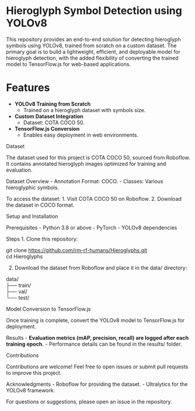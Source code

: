 # Hieroglyph Symbol Detection using YOLOv8

This repository provides an end-to-end solution for detecting hieroglyph symbols using YOLOv8, trained from scratch on a custom dataset. The primary goal is to build a lightweight, efficient, and deployable model for hieroglyph detection, with the added flexibility of converting the trained model to TensorFlow.js for web-based applications.

# Features
	
 - **YOLOv8 Training from Scratch**
 	- Trained on a hieroglyph dataset with symbols size.
 - **Custom Dataset Integration**
	- Dataset: COTA COCO 50.
 - **TensorFlow.js Conversion**
   	- Enables easy deployment in web environments.

Dataset

The dataset used for this project is COTA COCO 50, sourced from Roboflow. It contains annotated hieroglyph images optimized for training and evaluation.

Dataset Overview
	-	Annotation Format: COCO.
	-	Classes: Various hieroglyphic symbols.

To access the dataset:
	1.	Visit COTA COCO 50 on Roboflow.
	2.	Download the dataset in COCO format.

Setup and Installation

Prerequisites
	-	Python 3.8 or above
	-	PyTorch
	-	YOLOv8 dependencies

Steps
	1.	Clone this repository:

git clone https://github.com/rm-rf-humans/Hieroglyphs.git  
cd Hieroglyphs  


2.    Download the dataset from Roboflow and place it in the data/ directory:

data/  
├── train/  
├── val/  
└── test/  


Model Conversion to TensorFlow.js

Once training is complete, convert the YOLOv8 model to TensorFlow.js for deployment.

Results
	- **Evaluation metrics (mAP, precision, recall) are logged after each training epoch.**
		- Performance details can be found in the results/ folder.

Contributions

Contributions are welcome! Feel free to open issues or submit pull requests to improve this project.

Acknowledgments
	- 	Roboflow for providing the dataset.
	-	Ultralytics for the YOLOv8 framework.

For questions or suggestions, please open an issue in the repository.

